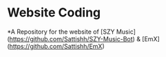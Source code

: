 # Website Coding
*A Repository for the website of [SZY Music] (https://github.com/Sattishh/SZY-Music-Bot) & [EmX] (https://github.com/Sattishh/EmX)
